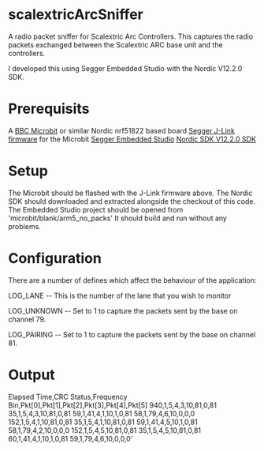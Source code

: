 # scalextricArcSniffer
A radio packet sniffer for Scalextric Arc Controllers. This captures the radio packets exchanged between the Scalextric ARC base unit and the controllers.

I developed this using Segger Embedded Studio with the Nordic V12.2.0 SDK.

# Prerequisits

A [BBC Microbit](http://microbit.org/) or similar Nordic nrf51822 based board
[Segger J-Link firmware](https://www.segger.com/bbc-micro-bit.html) for the Microbit
[Segger Embedded Studio](https://www.segger.com/embedded-studio.html)
[Nordic SDK V12.2.0 SDK](https://developer.nordicsemi.com/nRF5_SDK/nRF5_SDK_v12.x.x/)

# Setup

The Microbit should be flashed with the J-Link firmware above.
The Nordic SDK should downloaded and extracted alongside the checkout of this code.
The Embedded Studio project should be opened from 'microbit/blank/arm5_no_packs'
It should build and run without any problems.

# Configuration

There are a number of defines which affect the behaviour of the application:

LOG_LANE -- This is the number of the lane that you wish to monitor

LOG_UNKNOWN -- Set to 1 to capture the packets sent by the base on channel 79.

LOG_PAIRING -- Set to 1 to capture the packets sent by the base on channel 81.

# Output


Elapsed Time,CRC Status,Frequency Bin,Pkt[0],Pkt[1],Pkt[2],Pkt[3],Pkt[4],Pkt[5]
940,1,5,4,3,10,81,0,81
35,1,5,4,3,10,81,0,81
59,1,41,4,1,10,1,0,81
58,1,79,4,6,10,0,0,0
152,1,5,4,1,10,81,0,81
35,1,5,4,1,10,81,0,81
59,1,41,4,5,10,1,0,81
58,1,79,4,2,10,0,0,0
152,1,5,4,5,10,81,0,81
35,1,5,4,5,10,81,0,81
60,1,41,4,1,10,1,0,81
59,1,79,4,6,10,0,0,0'

